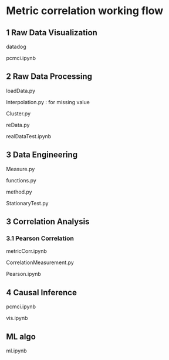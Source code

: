 # Metric correlation working flow

## 1 Raw Data Visualization

datadog

pcmci.ipynb

## 2 Raw Data Processing

loadData.py

Interpolation.py : for missing value

Cluster.py

reData.py

realDataTest.ipynb

## 3 Data Engineering

Measure.py

functions.py

method.py

StationaryTest.py

## 3 Correlation Analysis

### 3.1 Pearson Correlation

metricCorr.ipynb

CorrelationMeasurement.py

Pearson.ipynb

## 4 Causal Inference

pcmci.ipynb

vis.ipynb

## ML algo 

ml.ipynb
